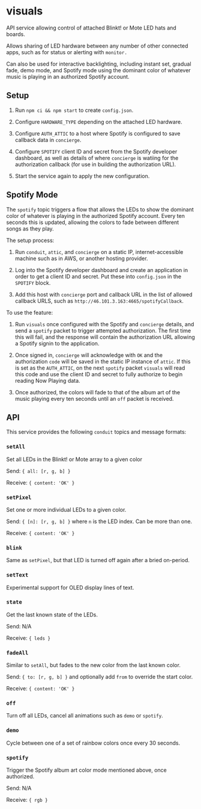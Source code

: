 # visuals

API service allowing control of attached Blinkt! or Mote LED hats and boards.

Allows sharing of LED hardware between any number of other connected apps, such
as for status or alerting with `monitor.`

Can also be used for interactive backlighting, including instant set, gradual
fade, demo mode, and Spotify mode using the dominant color of whatever music is
playing in an authorized Spotify account.


## Setup

1. Run `npm ci && npm start` to create `config.json`.

2. Configure `HARDWARE_TYPE` depending on the attached LED hardware.

3. Configure `AUTH_ATTIC` to a host where Spotify is configured to save callback
   data in `concierge`.

4. Configure `SPOTIFY` client ID and secret from the Spotify developer
   dashboard, as well as details of where `concierge` is watiing for the
   authorization callback (for use in building the authorization URL).

5. Start the service again to apply the new configuration.


## Spotify Mode

The `spotify` topic triggers a flow that allows the LEDs to show the dominant
color of whatever is playing in the authorized Spotify account. Every ten
seconds this is updated, allowing the colors to fade between different songs as
they play.

The setup process:

1. Run `conduit`, `attic`, and `concierge` on a static IP, internet-accessible
   machine such as in AWS, or another hosting provider.

2. Log into the Spotify developer dashboard and create an application in order
   to get a client ID and secret. Put these into `config.json` in the `SPOTIFY`
   block.

3. Add this host with `concierge` port and callback URL in the list of allowed
   callback URLS, such as `http://46.101.3.163:4665/spotifyCallback`.

To use the feature:

1. Run `visuals` once configured with the Spotify and `concierge` details, and
   send a `spotify` packet to trigger attempted authorization. The first time
   this will fail, and the response will contain the authorization URL allowing
   a Spotify signin to the application.

2. Once signed in, `concierge` will acknowledge with `OK` and the authorization
   `code` will be saved in the static IP instance of `attic`. If this is set as
   the `AUTH_ATTIC`, on the next `spotify` packet `visuals` will read this code
   and use the client ID and secret to fully authorize to begin reading
   Now Playing data.

3. Once authorized, the colors will fade to that of the album art of the music
   playing every ten seconds until an `off` packet is received.


## API

This service provides the following `conduit` topics and message formats:

### `setAll`

Set all LEDs in the Blinkt! or Mote array to a given color

Send: `{ all: [r, g, b] }`

Receive: `{ content: 'OK' }`

### `setPixel`

Set one or more individual LEDs to a given color.

Send: `{ [n]: [r, g, b] }` where `n` is the LED index. Can be more than one.

Receive: `{ content: 'OK' }`

### `blink`

Same as `setPixel`, but that LED is turned off again after a bried on-period.

### `setText`

Experimental support for OLED display lines of text.

### `state`

Get the last known state of the LEDs.

Send: N/A

Receive: `{ leds }`

### `fadeAll`

Similar to `setAll`, but fades to the new color from the last known color.

Send: `{ to: [r, g, b] }` and optionally add `from` to override the start color.

Receive: `{ content: 'OK' }`

### `off`

Turn off all LEDs, cancel all animations such as `demo` or `spotify`.

### `demo`

Cycle between one of a set of rainbow colors once every 30 seconds.

### `spotify`

Trigger the Spotify album art color mode mentioned above, once authorized.

Send: N/A

Receive: `{ rgb }`
